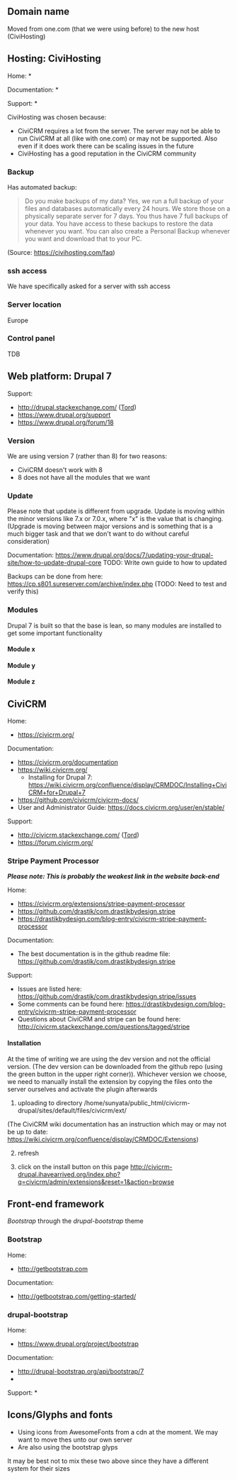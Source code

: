 
## Domain name

Moved from one.com (that we were using before) to the new host (CiviHosting)

## Hosting: CiviHosting

Home:
* 

Documentation:
* 

Support:
* 

CiviHosting was chosen because:
* CiviCRM requires a lot from the server. The server may not be able to run CiviCRM at all (like with one.com) or may not be supported. Also even if it does work there can be scaling issues in the future
* CiviHosting has a good reputation in the CiviCRM community

### Backup
Has automated backup:
> Do you make backups of my data?
> Yes, we run a full backup of your files and databases automatically every 24 hours. We store those on a physically separate server for 7 days. You thus have 7 full backups of your data. You have access to these backups to restore the data whenever you want.
> You can also create a Personal Backup whenever you want and download that to your PC.

(Source: https://civihosting.com/faq)

### ssh access

We have specifically asked for a server with ssh access

### Server location

Europe

### Control panel

TDB


## Web platform: Drupal 7

Support:
* http://drupal.stackexchange.com/ ([Tord](http://drupal.stackexchange.com/users/39244/sunyata))
* https://www.drupal.org/support
* https://www.drupal.org/forum/18

### Version
We are using version 7 (rather than 8) for two reasons:
* CiviCRM doesn't work with 8
* 8 does not have all the modules that we want

### Update

Please note that update is different from upgrade. Update is moving within the minor versions like 7.x or 7.0.x, where "x" is the value that is changing. (Upgrade is moving between major versions and is something that is a much bigger task and that we don't want to do without careful consideration)

Documentation: https://www.drupal.org/docs/7/updating-your-drupal-site/how-to-update-drupal-core TODO: Write own guide to how to updated

Backups can be done from here: https://cp.s801.sureserver.com/archive/index.php (TODO: Need to test and verify this)

### Modules

Drupal 7 is built so that the base is lean, so many modules are installed to get some important functionality

#### Module x

#### Module y

#### Module z


## CiviCRM

Home:
* https://civicrm.org/

Documentation:
* https://civicrm.org/documentation
* https://wiki.civicrm.org/
  * Installing for Drupal 7: https://wiki.civicrm.org/confluence/display/CRMDOC/Installing+CiviCRM+for+Drupal+7
* https://github.com/civicrm/civicrm-docs/
* User and Administrator Guide: https://docs.civicrm.org/user/en/stable/

Support:
* http://civicrm.stackexchange.com/ ([Tord](http://civicrm.stackexchange.com/users/3776/sunyata))
* https://forum.civicrm.org/

### Stripe Payment Processor

***Please note: This is probably the weakest link in the website back-end***

Home:
* https://civicrm.org/extensions/stripe-payment-processor
* https://github.com/drastik/com.drastikbydesign.stripe
* https://drastikbydesign.com/blog-entry/civicrm-stripe-payment-processor

Documentation:
* The best documentation is in the github readme file: https://github.com/drastik/com.drastikbydesign.stripe

Support:
* Issues are listed here: https://github.com/drastik/com.drastikbydesign.stripe/issues
* Some comments can be found here: https://drastikbydesign.com/blog-entry/civicrm-stripe-payment-processor
* Questions about CiviCRM and stripe can be found here: http://civicrm.stackexchange.com/questions/tagged/stripe

#### Installation

At the time of writing we are using the dev version and not the official version. (The dev version can be downloaded from the github repo (using the green button in the upper right corner)). Whichever version we choose, we need to manually install the extension by copying the files onto the server ourselves and activate the plugin afterwards

1. uploading to directory
/home/sunyata/public_html/civicrm-drupal/sites/default/files/civicrm/ext/

(The CiviCRM wiki documentation has an instruction which may or may not be up to date: https://wiki.civicrm.org/confluence/display/CRMDOC/Extensions)

2. refresh

3. click on the install button on this page
http://civicrm-drupal.ihavearrived.org/index.php?q=civicrm/admin/extensions&reset=1&action=browse


## Front-end framework
*Bootstrap* through the *drupal-bootstrap* theme

### Bootstrap

Home:
* http://getbootstrap.com

Documentation:
* http://getbootstrap.com/getting-started/


### drupal-bootstrap

Home:
* https://www.drupal.org/project/bootstrap

Documentation:
* http://drupal-bootstrap.org/api/bootstrap/7
* 

Support: 
* 


## Icons/Glyphs and fonts
* Using icons from AwesomeFonts from a cdn at the moment. We may want to move thes unto our own server
* Are also using the bootstrap glyps

It may be best not to mix these two above since they have a different system for their sizes
